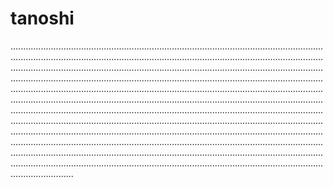 # tanoshi

.........................................................................................................................................................................................................................................................................................................................................................................................................................................................................................................................................................................................................................................................................................................................................................................................................................................................................................................................................................................................................................................................................................................................................................................................................................................................................................................................................................................................................................................................................................................................................................................